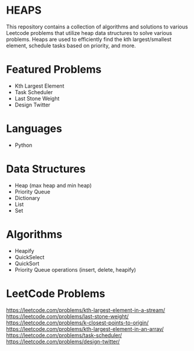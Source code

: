 # HEAPS

This repository contains a collection of algorithms and solutions to various Leetcode problems that utilize heap data structures to solve various problems. Heaps are used to efficiently find the kth largest/smallest element, schedule tasks based on priority, and more.

# Featured Problems

- Kth Largest Element
- Task Scheduler
- Last Stone Weight
- Design Twitter

# Languages

- Python

# Data Structures

- Heap (max heap and min heap)
- Priority Queue
- Dictionary
- List
- Set

# Algorithms

- Heapify
- QuickSelect
- QuickSort
- Priority Queue operations (insert, delete, heapify)

# LeetCode Problems

https://leetcode.com/problems/kth-largest-element-in-a-stream/
https://leetcode.com/problems/last-stone-weight/
https://leetcode.com/problems/k-closest-points-to-origin/
https://leetcode.com/problems/kth-largest-element-in-an-array/
https://leetcode.com/problems/task-scheduler/
https://leetcode.com/problems/design-twitter/
